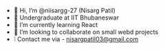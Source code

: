 - 👋 Hi, I’m @niisargg-27 (Nisarg Patil)
- 🍔 Undergraduate at IIT Bhubaneswar
- 🌱 I’m currently learning React
- 💞️ I’m looking to collaborate on small webd projects
-   ❕  Contact me via - nisargpatil03@gmail.com

<!---
niisargg-27/niisargg-27 is a ✨ special ✨ repository because its `README.md` (this file) appears on your GitHub profile.
You can click the Preview link to take a look at your changes.
--->
